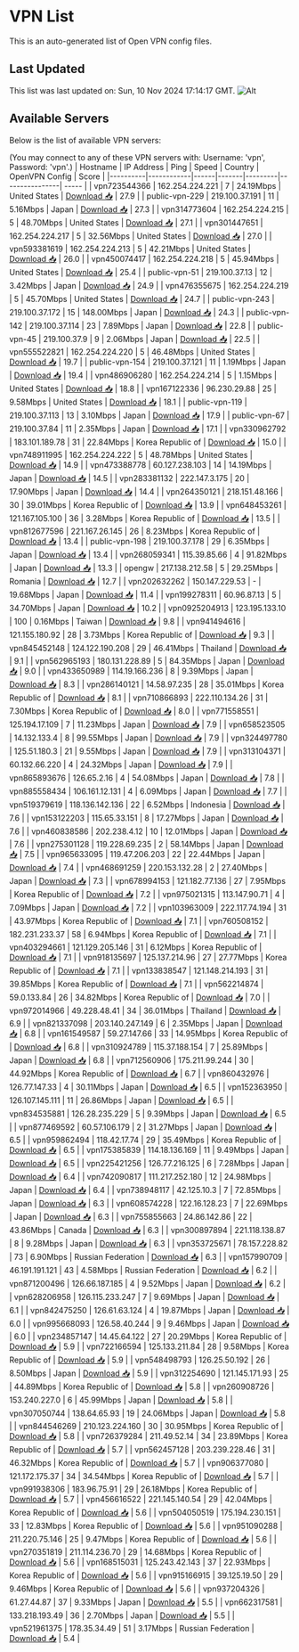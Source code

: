 # VPN List

This is an auto-generated list of Open VPN config files.

## Last Updated

This list was last updated on: Sun, 10 Nov 2024 17:14:17 GMT.
![Alt](https://repobeats.axiom.co/api/embed/186b98318ef1479477931607c1ad7d823f12451f.svg "Repobeats analytics image")

## Available Servers

Below is the list of available VPN servers:

(You may connect to any of these VPN servers with: Username: 'vpn', Password: 'vpn'.)
| Hostname | IP Address | Ping | Speed | Country | OpenVPN Config | Score |
|----------|------------|------|-------|---------|----------------| ----- |
| vpn723544366 | 162.254.224.221 | 7 | 24.19Mbps | United States | [Download 📥](./configs/server_0_US.ovpn) | 27.9 |
| public-vpn-229 | 219.100.37.191 | 11 | 5.16Mbps | Japan | [Download 📥](./configs/server_1_JP.ovpn) | 27.3 |
| vpn314773604 | 162.254.224.215 | 5 | 48.70Mbps | United States | [Download 📥](./configs/server_2_US.ovpn) | 27.1 |
| vpn301447651 | 162.254.224.217 | 5 | 32.56Mbps | United States | [Download 📥](./configs/server_3_US.ovpn) | 27.0 |
| vpn593381619 | 162.254.224.213 | 5 | 42.21Mbps | United States | [Download 📥](./configs/server_4_US.ovpn) | 26.0 |
| vpn450074417 | 162.254.224.218 | 5 | 45.94Mbps | United States | [Download 📥](./configs/server_5_US.ovpn) | 25.4 |
| public-vpn-51 | 219.100.37.13 | 12 | 3.42Mbps | Japan | [Download 📥](./configs/server_6_JP.ovpn) | 24.9 |
| vpn476355675 | 162.254.224.219 | 5 | 45.70Mbps | United States | [Download 📥](./configs/server_7_US.ovpn) | 24.7 |
| public-vpn-243 | 219.100.37.172 | 15 | 148.00Mbps | Japan | [Download 📥](./configs/server_8_JP.ovpn) | 24.3 |
| public-vpn-142 | 219.100.37.114 | 23 | 7.89Mbps | Japan | [Download 📥](./configs/server_9_JP.ovpn) | 22.8 |
| public-vpn-45 | 219.100.37.9 | 9 | 2.06Mbps | Japan | [Download 📥](./configs/server_10_JP.ovpn) | 22.5 |
| vpn555522821 | 162.254.224.220 | 5 | 46.48Mbps | United States | [Download 📥](./configs/server_11_US.ovpn) | 19.7 |
| public-vpn-154 | 219.100.37.121 | 11 | 1.19Mbps | Japan | [Download 📥](./configs/server_12_JP.ovpn) | 19.4 |
| vpn486906280 | 162.254.224.214 | 5 | 1.15Mbps | United States | [Download 📥](./configs/server_13_US.ovpn) | 18.8 |
| vpn167122336 | 96.230.29.88 | 25 | 9.58Mbps | United States | [Download 📥](./configs/server_14_US.ovpn) | 18.1 |
| public-vpn-119 | 219.100.37.113 | 13 | 3.10Mbps | Japan | [Download 📥](./configs/server_15_JP.ovpn) | 17.9 |
| public-vpn-67 | 219.100.37.84 | 11 | 2.35Mbps | Japan | [Download 📥](./configs/server_16_JP.ovpn) | 17.1 |
| vpn330962792 | 183.101.189.78 | 31 | 22.84Mbps | Korea Republic of | [Download 📥](./configs/server_17_KR.ovpn) | 15.0 |
| vpn748911995 | 162.254.224.222 | 5 | 48.78Mbps | United States | [Download 📥](./configs/server_18_US.ovpn) | 14.9 |
| vpn473388778 | 60.127.238.103 | 14 | 14.19Mbps | Japan | [Download 📥](./configs/server_19_JP.ovpn) | 14.5 |
| vpn283381132 | 222.147.3.175 | 20 | 17.90Mbps | Japan | [Download 📥](./configs/server_20_JP.ovpn) | 14.4 |
| vpn264350121 | 218.151.48.166 | 30 | 39.01Mbps | Korea Republic of | [Download 📥](./configs/server_21_KR.ovpn) | 13.9 |
| vpn648453261 | 121.167.105.100 | 36 | 3.28Mbps | Korea Republic of | [Download 📥](./configs/server_22_KR.ovpn) | 13.5 |
| vpn812677596 | 221.167.26.145 | 26 | 8.23Mbps | Korea Republic of | [Download 📥](./configs/server_23_KR.ovpn) | 13.4 |
| public-vpn-198 | 219.100.37.178 | 29 | 6.35Mbps | Japan | [Download 📥](./configs/server_24_JP.ovpn) | 13.4 |
| vpn268059341 | 115.39.85.66 | 4 | 91.82Mbps | Japan | [Download 📥](./configs/server_25_JP.ovpn) | 13.3 |
| opengw | 217.138.212.58 | 5 | 29.25Mbps | Romania | [Download 📥](./configs/server_26_RO.ovpn) | 12.7 |
| vpn202632262 | 150.147.229.53 | - | 19.68Mbps | Japan | [Download 📥](./configs/server_27_JP.ovpn) | 11.4 |
| vpn199278311 | 60.96.87.13 | 5 | 34.70Mbps | Japan | [Download 📥](./configs/server_28_JP.ovpn) | 10.2 |
| vpn0925204913 | 123.195.133.10 | 100 | 0.16Mbps | Taiwan | [Download 📥](./configs/server_29_TW.ovpn) | 9.8 |
| vpn941494616 | 121.155.180.92 | 28 | 3.73Mbps | Korea Republic of | [Download 📥](./configs/server_30_KR.ovpn) | 9.3 |
| vpn845452148 | 124.122.190.208 | 29 | 46.41Mbps | Thailand | [Download 📥](./configs/server_31_TH.ovpn) | 9.1 |
| vpn562965193 | 180.131.228.89 | 5 | 84.35Mbps | Japan | [Download 📥](./configs/server_32_JP.ovpn) | 9.0 |
| vpn433650989 | 114.19.166.236 | 8 | 9.39Mbps | Japan | [Download 📥](./configs/server_33_JP.ovpn) | 8.3 |
| vpn286140121 | 14.58.97.235 | 28 | 35.01Mbps | Korea Republic of | [Download 📥](./configs/server_34_KR.ovpn) | 8.1 |
| vpn710866893 | 222.110.134.26 | 31 | 7.30Mbps | Korea Republic of | [Download 📥](./configs/server_35_KR.ovpn) | 8.0 |
| vpn771558551 | 125.194.17.109 | 7 | 11.23Mbps | Japan | [Download 📥](./configs/server_36_JP.ovpn) | 7.9 |
| vpn658523505 | 14.132.133.4 | 8 | 99.55Mbps | Japan | [Download 📥](./configs/server_37_JP.ovpn) | 7.9 |
| vpn324497780 | 125.51.180.3 | 21 | 9.55Mbps | Japan | [Download 📥](./configs/server_38_JP.ovpn) | 7.9 |
| vpn313104371 | 60.132.66.220 | 4 | 24.32Mbps | Japan | [Download 📥](./configs/server_39_JP.ovpn) | 7.9 |
| vpn865893676 | 126.65.2.16 | 4 | 54.08Mbps | Japan | [Download 📥](./configs/server_40_JP.ovpn) | 7.8 |
| vpn885558434 | 106.161.12.131 | 4 | 6.09Mbps | Japan | [Download 📥](./configs/server_41_JP.ovpn) | 7.7 |
| vpn519379619 | 118.136.142.136 | 22 | 6.52Mbps | Indonesia | [Download 📥](./configs/server_42_ID.ovpn) | 7.6 |
| vpn153122203 | 115.65.33.151 | 8 | 17.27Mbps | Japan | [Download 📥](./configs/server_43_JP.ovpn) | 7.6 |
| vpn460838586 | 202.238.4.12 | 10 | 12.01Mbps | Japan | [Download 📥](./configs/server_44_JP.ovpn) | 7.6 |
| vpn275301128 | 119.228.69.235 | 2 | 58.14Mbps | Japan | [Download 📥](./configs/server_45_JP.ovpn) | 7.5 |
| vpn965633095 | 119.47.206.203 | 22 | 22.44Mbps | Japan | [Download 📥](./configs/server_46_JP.ovpn) | 7.4 |
| vpn468691259 | 220.153.132.28 | 2 | 27.40Mbps | Japan | [Download 📥](./configs/server_47_JP.ovpn) | 7.3 |
| vpn678994153 | 121.182.77.136 | 27 | 7.95Mbps | Korea Republic of | [Download 📥](./configs/server_48_KR.ovpn) | 7.2 |
| vpn975021315 | 113.147.90.71 | 4 | 7.09Mbps | Japan | [Download 📥](./configs/server_49_JP.ovpn) | 7.2 |
| vpn103963009 | 222.117.74.194 | 31 | 43.97Mbps | Korea Republic of | [Download 📥](./configs/server_50_KR.ovpn) | 7.1 |
| vpn760508152 | 182.231.233.37 | 58 | 6.94Mbps | Korea Republic of | [Download 📥](./configs/server_51_KR.ovpn) | 7.1 |
| vpn403294661 | 121.129.205.146 | 31 | 6.12Mbps | Korea Republic of | [Download 📥](./configs/server_52_KR.ovpn) | 7.1 |
| vpn918135697 | 125.137.214.96 | 27 | 27.77Mbps | Korea Republic of | [Download 📥](./configs/server_53_KR.ovpn) | 7.1 |
| vpn133838547 | 121.148.214.193 | 31 | 39.85Mbps | Korea Republic of | [Download 📥](./configs/server_54_KR.ovpn) | 7.1 |
| vpn562214874 | 59.0.133.84 | 26 | 34.82Mbps | Korea Republic of | [Download 📥](./configs/server_55_KR.ovpn) | 7.0 |
| vpn972014966 | 49.228.48.41 | 34 | 36.01Mbps | Thailand | [Download 📥](./configs/server_56_TH.ovpn) | 6.9 |
| vpn821337098 | 203.140.247.149 | 6 | 2.35Mbps | Japan | [Download 📥](./configs/server_57_JP.ovpn) | 6.8 |
| vpn161549587 | 59.27.147.66 | 33 | 14.95Mbps | Korea Republic of | [Download 📥](./configs/server_58_KR.ovpn) | 6.8 |
| vpn310924789 | 115.37.188.154 | 7 | 25.89Mbps | Japan | [Download 📥](./configs/server_59_JP.ovpn) | 6.8 |
| vpn712560906 | 175.211.99.244 | 30 | 44.92Mbps | Korea Republic of | [Download 📥](./configs/server_60_KR.ovpn) | 6.7 |
| vpn860432976 | 126.77.147.33 | 4 | 30.11Mbps | Japan | [Download 📥](./configs/server_61_JP.ovpn) | 6.5 |
| vpn152363950 | 126.107.145.111 | 11 | 26.86Mbps | Japan | [Download 📥](./configs/server_62_JP.ovpn) | 6.5 |
| vpn834535881 | 126.28.235.229 | 5 | 9.39Mbps | Japan | [Download 📥](./configs/server_63_JP.ovpn) | 6.5 |
| vpn877469592 | 60.57.106.179 | 2 | 31.27Mbps | Japan | [Download 📥](./configs/server_64_JP.ovpn) | 6.5 |
| vpn959862494 | 118.42.17.74 | 29 | 35.49Mbps | Korea Republic of | [Download 📥](./configs/server_65_KR.ovpn) | 6.5 |
| vpn175385839 | 114.18.136.169 | 11 | 9.49Mbps | Japan | [Download 📥](./configs/server_66_JP.ovpn) | 6.5 |
| vpn225421256 | 126.77.216.125 | 6 | 7.28Mbps | Japan | [Download 📥](./configs/server_67_JP.ovpn) | 6.4 |
| vpn742090817 | 111.217.252.180 | 12 | 24.98Mbps | Japan | [Download 📥](./configs/server_68_JP.ovpn) | 6.4 |
| vpn738948117 | 42.125.10.3 | 7 | 72.85Mbps | Japan | [Download 📥](./configs/server_69_JP.ovpn) | 6.3 |
| vpn608574228 | 122.16.128.23 | 7 | 22.69Mbps | Japan | [Download 📥](./configs/server_70_JP.ovpn) | 6.3 |
| vpn755855663 | 24.86.142.86 | 22 | 43.86Mbps | Canada | [Download 📥](./configs/server_71_CA.ovpn) | 6.3 |
| vpn300897894 | 221.118.138.87 | 8 | 9.28Mbps | Japan | [Download 📥](./configs/server_72_JP.ovpn) | 6.3 |
| vpn353725671 | 78.157.228.82 | 73 | 6.90Mbps | Russian Federation | [Download 📥](./configs/server_73_RU.ovpn) | 6.3 |
| vpn157990709 | 46.191.191.121 | 43 | 4.58Mbps | Russian Federation | [Download 📥](./configs/server_74_RU.ovpn) | 6.2 |
| vpn871200496 | 126.66.187.185 | 4 | 9.52Mbps | Japan | [Download 📥](./configs/server_75_JP.ovpn) | 6.2 |
| vpn628206958 | 126.115.233.247 | 7 | 9.69Mbps | Japan | [Download 📥](./configs/server_76_JP.ovpn) | 6.1 |
| vpn842475250 | 126.61.63.124 | 4 | 19.87Mbps | Japan | [Download 📥](./configs/server_77_JP.ovpn) | 6.0 |
| vpn995668093 | 126.58.40.244 | 9 | 9.46Mbps | Japan | [Download 📥](./configs/server_78_JP.ovpn) | 6.0 |
| vpn234857147 | 14.45.64.122 | 27 | 20.29Mbps | Korea Republic of | [Download 📥](./configs/server_79_KR.ovpn) | 5.9 |
| vpn722166594 | 125.133.211.84 | 28 | 9.58Mbps | Korea Republic of | [Download 📥](./configs/server_80_KR.ovpn) | 5.9 |
| vpn548498793 | 126.25.50.192 | 26 | 8.50Mbps | Japan | [Download 📥](./configs/server_81_JP.ovpn) | 5.9 |
| vpn312254690 | 121.145.171.93 | 25 | 44.89Mbps | Korea Republic of | [Download 📥](./configs/server_82_KR.ovpn) | 5.8 |
| vpn260908726 | 153.240.227.0 | 6 | 45.99Mbps | Japan | [Download 📥](./configs/server_83_JP.ovpn) | 5.8 |
| vpn307050744 | 138.64.65.93 | 19 | 24.06Mbps | Japan | [Download 📥](./configs/server_84_JP.ovpn) | 5.8 |
| vpn844546269 | 210.123.224.160 | 30 | 30.95Mbps | Korea Republic of | [Download 📥](./configs/server_85_KR.ovpn) | 5.8 |
| vpn726379284 | 211.49.52.14 | 34 | 23.89Mbps | Korea Republic of | [Download 📥](./configs/server_86_KR.ovpn) | 5.7 |
| vpn562457128 | 203.239.228.46 | 31 | 46.32Mbps | Korea Republic of | [Download 📥](./configs/server_87_KR.ovpn) | 5.7 |
| vpn906377080 | 121.172.175.37 | 34 | 34.54Mbps | Korea Republic of | [Download 📥](./configs/server_88_KR.ovpn) | 5.7 |
| vpn991938306 | 183.96.75.91 | 29 | 26.18Mbps | Korea Republic of | [Download 📥](./configs/server_89_KR.ovpn) | 5.7 |
| vpn456616522 | 221.145.140.54 | 29 | 42.04Mbps | Korea Republic of | [Download 📥](./configs/server_90_KR.ovpn) | 5.6 |
| vpn504050519 | 175.194.230.151 | 33 | 12.83Mbps | Korea Republic of | [Download 📥](./configs/server_91_KR.ovpn) | 5.6 |
| vpn951090288 | 211.220.75.146 | 25 | 9.47Mbps | Korea Republic of | [Download 📥](./configs/server_92_KR.ovpn) | 5.6 |
| vpn270351819 | 211.114.236.70 | 29 | 14.68Mbps | Korea Republic of | [Download 📥](./configs/server_93_KR.ovpn) | 5.6 |
| vpn168515031 | 125.243.42.143 | 37 | 22.93Mbps | Korea Republic of | [Download 📥](./configs/server_94_KR.ovpn) | 5.6 |
| vpn915166915 | 39.125.19.50 | 29 | 9.46Mbps | Korea Republic of | [Download 📥](./configs/server_95_KR.ovpn) | 5.6 |
| vpn937204326 | 61.27.44.87 | 37 | 9.33Mbps | Japan | [Download 📥](./configs/server_96_JP.ovpn) | 5.5 |
| vpn662317581 | 133.218.193.49 | 36 | 2.70Mbps | Japan | [Download 📥](./configs/server_97_JP.ovpn) | 5.5 |
| vpn521961375 | 178.35.34.49 | 51 | 3.17Mbps | Russian Federation | [Download 📥](./configs/server_98_RU.ovpn) | 5.4 |
